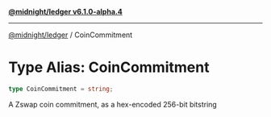 [**@midnight/ledger v6.1.0-alpha.4**](../README.md)

***

[@midnight/ledger](../globals.md) / CoinCommitment

# Type Alias: CoinCommitment

```ts
type CoinCommitment = string;
```

A Zswap coin commitment, as a hex-encoded 256-bit bitstring
